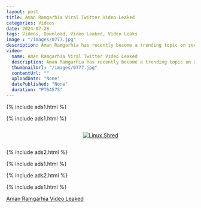 ```yaml
---
layout: post
title: Aman Ramgarhia Viral Twitter Video Leaked
categories: Videos
date: 2024-07-28
tags: Videos, Download, Video Leaked, Video Leaks
image : "/images/0777.jpg"
description: Aman Ramgarhia has recently become a trending topic on social media platforms, particularly X (formerly known as Twitter), due to the circulation of a leaked video. This incident has sparked widespread discussion and speculation among users.
video:
  name: Aman Ramgarhia Viral Twitter Video Leaked
  description: Aman Ramgarhia has recently become a trending topic on social media platforms, particularly X (formerly known as Twitter), due to the circulation of a leaked video. This incident has sparked widespread discussion and speculation among users.
  thumbnailUrl: "/images/0777.jpg"
  contentUrl: ""
  uploadDate: "None"
  datePublished: "None"
  duration: "PT6457S"
---
```

{% include ads1.html %}

{% include ads1.html %}

<div class="separator" style="clear: both;">
    <a rel="nofollow" target="_blank" href="/watch-video-1.html?link=aHR0cHM6Ly93d3cuaGlnaHJldmVudWVuZXR3b3JrLmNvbS9tcTdjMXM1NW4/a2V5PWZiYzY2N2NjZThiYTliOGI5MjVkMWIwODU4NmRjMjRl" style="display: block; padding: 1em 0; text-align: center;">
        <img src="{{ site.baseurl }}/images/video.webp" alt="Linux Shred" title="Linux Shred">
    </a>
</div>

{% include ads2.html %}

{% include ads1.html %}

{% include ads2.html %}

{% include ads1.html %}

[Aman Ramgarhia Video Leaked](https://www.linkedin.com/pulse/full-clip-aman-ramgarhia-viral-twitter-video-leaked-iuyzc/)
